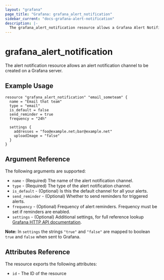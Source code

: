 ```yaml
---
layout: "grafana"
page_title: "Grafana: grafana_alert_notification"
sidebar_current: "docs-grafana-alert-notification"
description: |-
  The grafana_alert_notification resource allows a Grafana Alert Notification channel to be created.
---
```


# grafana\_alert\_notification

The alert notification resource allows an alert notification channel to be created on a Grafana server.

## Example Usage

```hcl
resource "grafana_alert_notification" "email_someteam" {
  name = "Email that team"
  type = "email"
  is_default = false
  send_reminder = true
  frequency = "24h"

  settings {
    addresses = "foo@example.net;bar@example.net"
    uploadImage = "false"
  }
}
```

## Argument Reference

The following arguments are supported:

* `name` - (Required) The name of the alert notification channel.
* `type` - (Required) The type of the alert notification channel.
* `is_default` - (Optional) Is this the default channel for all your alerts.
* `send_reminder` - (Optional) Whether to send reminders for triggered alerts.
* `frequency` - (Optional) Frequency of alert reminders. Frequency must be set if reminders are enabled.
* `settings` - (Optional) Additional settings, for full reference lookup [Grafana HTTP API documentation](http://docs.grafana.org/http_api/alerting).

**Note:** In `settings` the strings `"true"` and `"false"` are mapped to boolean `true` and `false` when sent to Grafana.

## Attributes Reference

The resource exports the following attributes:

* `id` - The ID of the resource
